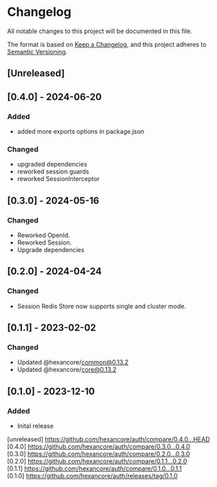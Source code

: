 # Changelog

All notable changes to this project will be documented in this file.

The format is based on [Keep a Changelog](https://keepachangelog.com/en/1.0.0/),
and this project adheres to [Semantic Versioning](https://semver.org/spec/v2.0.0.html).

## [Unreleased]

## [0.4.0] - 2024-06-20

### Added

- added more exports options in package.json

### Changed

- upgraded dependencies
- reworked session guards
- reworked SessionInterceptor

## [0.3.0] - 2024-05-16

### Changed

- Reworked OpenId.
- Reworked Session.
- Upgrade dependencies

## [0.2.0] - 2024-04-24

### Changed

- Session Redis Store now supports single and cluster mode.

## [0.1.1] - 2023-02-02

### Changed

- Updated @hexancore/common@0.13.2
- Updated @hexancore/core@0.13.2

## [0.1.0] - 2023-12-10

### Added

- Inital release

[unreleased] https://github.com/hexancore/auth/compare/0.4.0...HEAD   
[0.4.0] https://github.com/hexancore/auth/compare/0.3.0...0.4.0   
[0.3.0] https://github.com/hexancore/auth/compare/0.2.0...0.3.0  
[0.2.0] https://github.com/hexancore/auth/compare/0.1.1...0.2.0  
[0.1.1] https://github.com/hexancore/auth/compare/0.1.0...0.1.1  
[0.1.0] https://github.com/hexancore/auth/releases/tag/0.1.0
